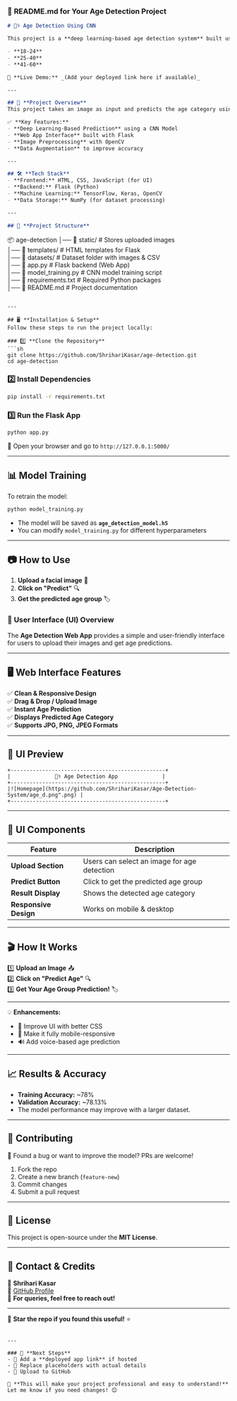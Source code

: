 ### 📌 **README.md for Your Age Detection Project**  

```markdown
# 🧑‍⚕️ Age Detection Using CNN

This project is a **deep learning-based age detection system** built using **TensorFlow, Flask, and OpenCV**. The model classifies images into one of the three age groups:  

- **18-24**  
- **25-40**  
- **41-60**  

🚀 **Live Demo:** _(Add your deployed link here if available)_

---

## 📜 **Project Overview**
This project takes an image as input and predicts the age category using a **Convolutional Neural Network (CNN)** trained on a dataset of facial images.

✅ **Key Features:**
- **Deep Learning-Based Prediction** using a CNN Model  
- **Web App Interface** built with Flask  
- **Image Preprocessing** with OpenCV  
- **Data Augmentation** to improve accuracy  

---

## 🛠 **Tech Stack**
- **Frontend:** HTML, CSS, JavaScript (for UI)  
- **Backend:** Flask (Python)  
- **Machine Learning:** TensorFlow, Keras, OpenCV  
- **Data Storage:** NumPy (for dataset processing)  

---

## 📂 **Project Structure**
```
📦 age-detection
│── 📁 static/             # Stores uploaded images  
│── 📁 templates/          # HTML templates for Flask  
│── 📁 datasets/           # Dataset folder with images & CSV  
│── 📜 app.py              # Flask backend (Web App)  
│── 📜 model_training.py   # CNN model training script  
│── 📜 requirements.txt    # Required Python packages  
│── 📜 README.md           # Project documentation  
```

---

## 🖥️ **Installation & Setup**
Follow these steps to run the project locally:

### 1️⃣ **Clone the Repository**
```sh
git clone https://github.com/ShrihariKasar/age-detection.git
cd age-detection
```

### 2️⃣ **Install Dependencies**
```sh
pip install -r requirements.txt
```

### 3️⃣ **Run the Flask App**
```sh
python app.py
```
🚀 Open your browser and go to `http://127.0.0.1:5000/`  

---

## 📊 **Model Training**
To retrain the model:
```sh
python model_training.py
```
- The model will be saved as **`age_detection_model.h5`**  
- You can modify `model_training.py` for different hyperparameters  

---

## 📷 **How to Use**
1. **Upload a facial image** 📸  
2. **Click on "Predict"** 🔍  
3. **Get the predicted age group** 🏷️  

### 🎨 **User Interface (UI) Overview**  

The **Age Detection Web App** provides a simple and user-friendly interface for users to upload their images and get age predictions.  

---

## 🖥️ **Web Interface Features**
✅ **Clean & Responsive Design**  
✅ **Drag & Drop / Upload Image**  
✅ **Instant Age Prediction**  
✅ **Displays Predicted Age Category**  
✅ **Supports JPG, PNG, JPEG Formats**  

---

## 📸 **UI Preview**  

```
+-------------------------------------------------+
|              🧑‍⚕️ Age Detection App              |
+-------------------------------------------------+
|![Homepage](https://github.com/ShrihariKasar/Age-Detection-System/age_d.png".png) |
+-------------------------------------------------+
```

---

## 🎨 **UI Components**
| Feature             | Description                          |
|---------------------|--------------------------------------|
| **Upload Section**  | Users can select an image for age detection |
| **Predict Button**  | Click to get the predicted age group |
| **Result Display**  | Shows the detected age category |
| **Responsive Design** | Works on mobile & desktop |

---

## 🎬 **How It Works**
1️⃣ **Upload an Image** 📤  
2️⃣ **Click on "Predict Age"** 🔍  
3️⃣ **Get Your Age Group Prediction!** 🏷️  

---

💡 **Enhancements:**  
- 🎨 Improve UI with better CSS  
- 📲 Make it fully mobile-responsive  
- 🔊 Add voice-based age prediction  

---

## 📈 **Results & Accuracy**
- **Training Accuracy:** ~78%  
- **Validation Accuracy:** ~78.13%  
- The model performance may improve with a larger dataset.

---

## 🤝 **Contributing**
🔹 Found a bug or want to improve the model? PRs are welcome!  
1. Fork the repo  
2. Create a new branch (`feature-new`)  
3. Commit changes  
4. Submit a pull request  

---

## 📜 **License**
This project is open-source under the **MIT License**.

---

## 📧 **Contact & Credits**
👤 **Shrihari Kasar**  
🔗 [GitHub Profile](https://github.com/ShrihariKasar)  
💬 **For queries, feel free to reach out!**  

---

🚀 **Star the repo if you found this useful!** ⭐  
```

---

### 📌 **Next Steps**
- 🔹 Add a **deployed app link** if hosted  
- 🔹 Replace placeholders with actual details  
- 🔹 Upload to GitHub  

🚀 **This will make your project professional and easy to understand!** Let me know if you need changes! 😊